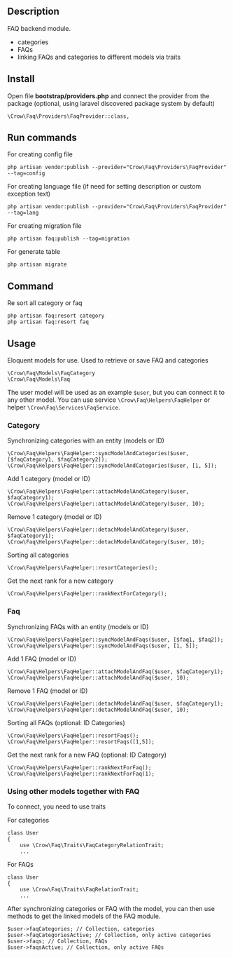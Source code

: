 ## 
## Description

FAQ backend module.

- categories
- FAQs
- linking FAQs and categories to different models via traits

## Install

Open file **bootstrap/providers.php** and connect the provider from the package (optional, using laravel discovered package system by default)

```
\Crow\Faq\Providers\FaqProvider::class,
```

## Run commands

For creating config file

```
php artisan vendor:publish --provider="Crow\Faq\Providers\FaqProvider" --tag=config
```

For creating language file (if need for setting description or custom exception text)

```
php artisan vendor:publish --provider="Crow\Faq\Providers\FaqProvider" --tag=lang
```

For creating migration file

```
php artisan faq:publish --tag=migration
```

For generate table

```
php artisan migrate
```

## Command

Re sort all category or faq

```
php artisan faq:resort category
php artisan faq:resort faq
```

## Usage

Eloquent models for use. Used to retrieve or save FAQ and categories

```
\Crow\Faq\Models\FaqCategory
\Crow\Faq\Models\Faq
```

The user model will be used as an example `$user`, but you can connect it to any other model.
You can use service `\Crow\Faq\Helpers\FaqHelper` or helper `\Crow\Faq\Services\FaqService`.

### Category

Synchronizing categories with an entity (models or ID)

```
\Crow\Faq\Helpers\FaqHelper::syncModelAndCategories($user, [$faqCategory1, $faqCategory2]);
\Crow\Faq\Helpers\FaqHelper::syncModelAndCategories($user, [1, 5]);
```

Add 1 category (model or ID)

```
\Crow\Faq\Helpers\FaqHelper::attachModelAndCategory($user, $faqCategory1);
\Crow\Faq\Helpers\FaqHelper::attachModelAndCategory($user, 10);
```

Remove 1 category (model or ID)

```
\Crow\Faq\Helpers\FaqHelper::detachModelAndCategory($user, $faqCategory1);
\Crow\Faq\Helpers\FaqHelper::detachModelAndCategory($user, 10);
```

Sorting all categories

```
\Crow\Faq\Helpers\FaqHelper::resortCategories();
```

Get the next rank for a new category

```
\Crow\Faq\Helpers\FaqHelper::rankNextForCategory();
```

### Faq

Synchronizing FAQs with an entity (models or ID)

```
\Crow\Faq\Helpers\FaqHelper::syncModelAndFaqs($user, [$faq1, $faq2]);
\Crow\Faq\Helpers\FaqHelper::syncModelAndFaqs($user, [1, 5]);
```

Add 1 FAQ (model or ID)

```
\Crow\Faq\Helpers\FaqHelper::attachModelAndFaq($user, $faqCategory1);
\Crow\Faq\Helpers\FaqHelper::attachModelAndFaq($user, 10);
```

Remove 1 FAQ (model or ID)

```
\Crow\Faq\Helpers\FaqHelper::detachModelAndFaq($user, $faqCategory1);
\Crow\Faq\Helpers\FaqHelper::detachModelAndFaq($user, 10);
```

Sorting all FAQs (optional: ID Categories)

```
\Crow\Faq\Helpers\FaqHelper::resortFaqs();
\Crow\Faq\Helpers\FaqHelper::resortFaqs([1,5]);
```

Get the next rank for a new FAQ (optional: ID Category)

```
\Crow\Faq\Helpers\FaqHelper::rankNextForFaq();
\Crow\Faq\Helpers\FaqHelper::rankNextForFaq(1);
```

### Using other models together with FAQ

To connect, you need to use traits

For categories

```
class User
{
    use \Crow\Faq\Traits\FaqCategoryRelationTrait;
    ...
```

For FAQs

```
class User
{
    use \Crow\Faq\Traits\FaqRelationTrait;
    ...
```

After synchronizing categories or FAQ with the model, you can then use methods to get the linked models of the FAQ module.

```
$user->faqCategories; // Collection, categories
$user->faqCategoriesActive; // Collection, only active categories
$user->faqs; // Collection, FAQs
$user->faqsActive; // Collection, only active FAQs
```
